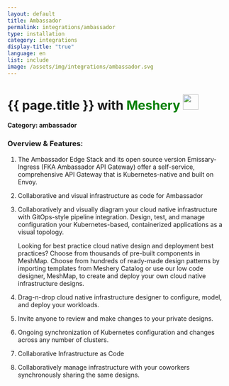 ```yaml
---
layout: default
title: Ambassador
permalink: integrations/ambassador
type: installation
category: integrations
display-title: "true"
language: en
list: include
image: /assets/img/integrations/ambassador.svg
---
```


<h1>{{ page.title }} with <span style="font-weight: bold; color: green;">Meshery</span> <img src="{{ page.image }}" style="width: 35px; height: 35px;" /></h1>


#### Category: ambassador

### Overview & Features:
1. The Ambassador Edge Stack and its open source version Emissary-Ingress (FKA Ambassador API Gateway) offer a self-service, comprehensive API Gateway that is Kubernetes-native and built on Envoy.

2. Collaborative and visual infrastructure as code for Ambassador

4. 
    Collaboratively and visually diagram your cloud native infrastructure with GitOps-style pipeline integration. Design, test, and manage configuration your Kubernetes-based, containerized applications as a visual topology.



    Looking for best practice cloud native design and deployment best practices? Choose from thousands of pre-built components in MeshMap. Choose from hundreds of ready-made design patterns by importing templates from Meshery Catalog or use our low code designer, MeshMap, to create and deploy your own cloud native infrastructure designs.



5. Drag-n-drop cloud native infrastructure designer to configure, model, and deploy your workloads.

6. Invite anyone to review and make changes to your private designs.

7. Ongoing synchronization of Kubernetes configuration and changes across any number of clusters.

8. Collaborative Infrastructure as Code

9. Collaboratively manage infrastructure with your coworkers synchronously sharing the same designs.

